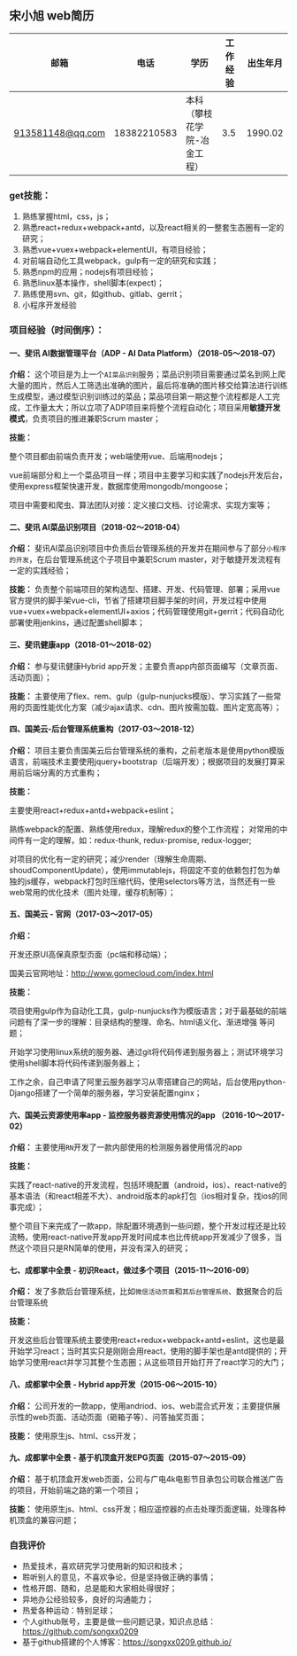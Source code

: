 ## 宋小旭 web简历

| 邮箱             | 电话        | 学历                        | 工作经验 | 出生年月 |
| ---------------- | ----------- | --------------------------- | -------- | -------- |
| 913581148@qq.com | 18382210583 | 本科（攀枝花学院-冶金工程） | 3.5      | 1990.02  |

### get技能：

1. 熟练掌握html，css，js；
2. 熟悉react+redux+webpack+antd，以及react相关的一整套生态圈有一定的研究；
3. 熟悉vue+vuex+webpack+elementUI，有项目经验；
4. 对前端自动化工具webpack，gulp有一定的研究和实践；
5. 熟悉npm的应用；nodejs有项目经验；
6. 熟悉linux基本操作，shell脚本(expect)；
7. 熟练使用svn、git，如github、gitlab、gerrit；
8. 小程序开发经验

### 项目经验（时间倒序）：

#### 一、斐讯 AI数据管理平台（ADP - AI Data Platform）（2018-05～2018-07）

**介绍：** 这个项目是为上一个`AI菜品识别`服务；菜品识别项目需要通过菜名到网上爬大量的图片，然后人工筛选出准确的图片，最后将准确的图片移交给算法进行训练生成模型，通过模型识别训练过的菜品；菜品项目第一期这整个流程都是人工完成，工作量太大；所以立项了ADP项目来将整个流程自动化；项目采用**敏捷开发模式**，负责项目的推进兼职Scrum master；

**技能：**

整个项目都由前端负责开发；web端使用vue、后端用nodejs；

vue前端部分和上一个菜品项目一样；项目中主要学习和实践了nodejs开发后台，使用express框架快速开发，数据库使用mongodb/mongoose；

项目中需要和爬虫、算法团队对接：定义接口文档、讨论需求、实现方案等；



#### 二、斐讯 AI菜品识别项目（2018-02～2018-04）

**介绍：** 斐讯AI菜品识别项目中负责后台管理系统的开发并在期间参与了部分`小程序的开发`，在后台管理系统这个子项目中兼职Scrum master，对于敏捷开发流程有一定的实践经验；

**技能：** 负责整个前端项目的架构选型、搭建、开发、代码管理、部署；采用vue官方提供的脚手架vue-cli，节省了搭建项目脚手架的时间，开发过程中使用vue+vuex+webpack+elementUI+axios；代码管理使用git+gerrit；代码自动化部署使用jenkins，通过配置shell脚本；



#### 三、斐讯健康app（2018-01～2018-02）

**介绍：** 参与斐讯健康Hybrid app开发；主要负责app内部页面编写（文章页面、活动页面）；

**技能：** 主要使用了flex、rem、gulp（gulp-nunjucks模版）、学习实践了一些常用的页面性能优化方案（减少ajax请求、cdn、图片按需加载、图片定宽高等）；



#### 四、国美云-后台管理系统重构（2017-03～2018-12）

**介绍：** 项目主要负责国美云后台管理系统的重构，之前老版本是使用python模版语言，前端技术主要使用jquery+bootstrap（后端开发）；根据项目的发展打算采用前后端分离的方式重构；

**技能：**

主要使用react+redux+antd+webpack+eslint；

熟练webpack的配置、熟练使用redux，理解redux的整个工作流程； 对常用的中间件有一定的理解，如：redux-thunk, redux-promise, redux-logger;

对项目的优化有一定的研究；减少render（理解生命周期、shoudComponentUpdate），使用immutablejs，将固定不变的依赖包打包为单独的js缓存，webpack打包时压缩代码，使用selectors等方法，当然还有一些web常用的优化技术（图片处理，缓存机制等）； 



#### 五、国美云 - 官网（2017-03～2017-05）

**介绍：** 

开发还原UI高保真原型页面（pc端和移动端）；

国美云官网地址：http://www.gomecloud.com/index.html

**技能：**

项目使用gulp作为自动化工具，gulp-nunjucks作为模版语言；对于最基础的前端问题有了深一步的理解：目录结构的整理、命名、html语义化、渐进增强 等问题；

开始学习使用linux系统的服务器、通过git将代码传递到服务器上；测试环境学习使用shell脚本将代码传递到服务器上；

工作之余，自己申请了阿里云服务器学习从零搭建自己的网站，后台使用python-Django搭建了一个简单的服务器，学习安装配置nginx；



#### 六、国美云资源使用率app - 监控服务器资源使用情况的app （2016-10～2017-02）

**介绍：** 主要使用`RN`开发了一款内部使用的检测服务器使用情况的app 

**技能：**

实践了react-native的开发流程，包括环境配置（android，ios）、react-native的基本语法（和react相差不大）、android版本的apk打包（ios相对复杂，找ios的同事完成）；

整个项目下来完成了一款app，除配置环境遇到一些问题，整个开发过程还是比较流畅，使用react-native开发app开发时间成本也比传统app开发减少了很多，当然这个项目只是RN简单的使用，并没有深入的研究；



#### 七、成都掌中全景 - 初识React，做过多个项目（2015-11～2016-09）

**介绍：** 发了多款后台管理系统，比如`微信活动页面`和`其后台管理系统`、数据聚合的后台管理系统 

**技能：**

开发这些后台管理系统主要使用react+redux+webpack+antd+eslint，这也是最开始学习react；当时其实只是刚刚会用react，使用的脚手架也是antd提供的；开始学习使用react并学习其整个生态圈；从这些项目开始打开了react学习的大门；



#### 八、成都掌中全景 - Hybrid app开发（2015-06～2015-10）

**介绍：** 公司开发的一款app，使用andriod、ios、web混合式开发；主要提供展示性的web页面、活动页面（砸箱子等）、问答抽奖页面；

**技能：** 使用原生js、html、css开发；



#### 九、成都掌中全景 - 基于机顶盒开发EPG页面（2015-07～2015-09）

**介绍：** 基于机顶盒开发web页面，公司与广电4k电影节目承包公司联合推送广告的项目，开始前端之路的第一个项目；

**技能：** 使用原生js、html、css开发；相应遥控器的点击处理页面逻辑，处理各种机顶盒的兼容问题；



### 自我评价

- 热爱技术，喜欢研究学习使用新的知识和技术；
- 聆听别人的意见，不喜欢争论，但是坚持做正确的事情；
- 性格开朗、随和，总是能和大家相处得很好；
- 异地办公经验较多，良好的沟通能力；
- 热爱各种运动：特别足球；
- 个人github账号，主要是做一些问题记录，知识点总结：<https://github.com/songxx0209>
- 基于github搭建的个人博客：https://songxx0209.github.io/